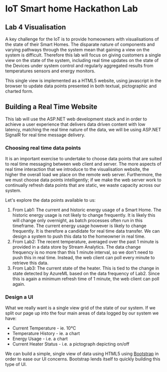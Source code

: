 # IoT Smart home Hackathon Lab #

## Lab 4 Visualisation ##

A key challenge for the IoT is to provide homeowners with visualisations of the state of their Smart Homes. The disparate nature of components and varying pathways through the system mean that gaining a view on the system is difficult. Therefore this lab will focus on giving customers a single view on the state of the system, including real time updates on the state of the Devices under system control and regularly aggregated results from temperatures sensors and energy monitors. 

This single view is implemented as a HTML5 website, using javascript in the browser to update data points presented in both textual, pictographic and charted form.

## Building a Real Time Website ##

This lab will use the ASP.NET web development stack and in order to achieve a user experience that delivers data driven content with low latency, matching the real time nature of the data, we will be using ASP.NET SignalR for real time message delivery.

### Choosing real time data points ###

It is an important exercise to undertake to choose data points that are suited to real time messaging between web client and server. The more aspects of real time interaction that we introduce to the visualisation website, the higher the overall load we place on the remote web server. Furthermore, the we must choose data points intelligently; if we make the web server work to continually refresh data points that are static, we waste capacity across our system. 

Let's explore the data points available to us:

1. From Lab1: The current and historic energy usage of a Smart Home. The historic energy usage is not likely to change frequently. It is likely this will change only overnight, as batch processes often run in this timeframe.  The current energy usage however is likely to change frequently. It is therefore a candidate for real time data transfer. We can design a system to push this data to the homeowner in real time.
2. From Lab2: The recent temperature, averaged over the past 1 minute is provided in a data store by Stream Analytics. The data change frequency is no more than this 1 minute interval, so we don't need to push this in real time. Instead, the web client can poll every minute to retrieve this data.
3. From Lab3: The current state of the heater. This is tied to the change in state detected by AzureML based on the data frequency of Lab2. Since this is again a minimum refresh time of 1 minute, the web client can poll again. 

### Design a UI ###

What we really want is a single view grid of the state of our system. If we split our page up into the four main areas of data logged by our system we have:

- Current Temperature - ie. 10&deg;C
- Temperature History - ie. a chart
- Energy Usage - i.e. a chart
- Current Heater Status - i.e. a pictograph depicting on/off

We can build a simple, single view of data using HTML5 using [Bootstrap](https://github.com/twbs/bootstrap) in order to ease our UI concerns. Bootstrap lends itself to quickly building this type of UI. 